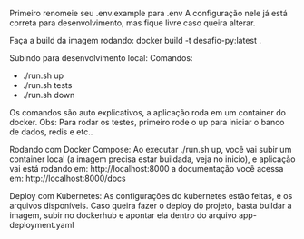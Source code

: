 Primeiro renomeie seu .env.example para .env
A configuração nele já está correta para desenvolvimento, mas fique livre caso queira alterar.

Faça a build da imagem rodando: docker build -t desafio-py:latest .

Subindo para desenvolvimento local:
Comandos:
- ./run.sh up 
- ./run.sh tests
- ./run.sh down

Os comandos são auto explicativos, a aplicação roda em um container do docker.
Obs:
Para rodar os testes, primeiro rode o up para iniciar o banco de dados, redis e etc..

Rodando com Docker Compose:
Ao executar ./run.sh up, você vai subir um container local (a imagem precisa estar buildada, veja no inicio),
e aplicação vai está rodando em: http://localhost:8000
a documentação você acessa em: http://localhost:8000/docs

Deploy com Kubernetes:
As configurações do kubernetes estão feitas, e os arquivos disponíveis.
Caso queira fazer o deploy do projeto, basta buildar a imagem, subir no dockerhub e apontar ela 
dentro do arquivo app-deployment.yaml